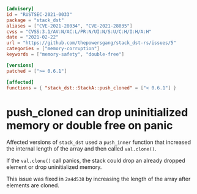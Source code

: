 ```toml
[advisory]
id = "RUSTSEC-2021-0033"
package = "stack_dst"
aliases = ["CVE-2021-28034", "CVE-2021-28035"]
cvss = "CVSS:3.1/AV:N/AC:L/PR:N/UI:N/S:U/C:H/I:H/A:H"
date = "2021-02-22"
url = "https://github.com/thepowersgang/stack_dst-rs/issues/5"
categories = ["memory-corruption"]
keywords = ["memory-safety", "double-free"]

[versions]
patched = [">= 0.6.1"]

[affected]
functions = { "stack_dst::StackA::push_cloned" = ["< 0.6.1"] }
```

# push_cloned can drop uninitialized memory or double free on panic

Affected versions of `stack_dst` used a `push_inner` function that increased
the internal length of the array and then called `val.clone()`.

If the `val.clone()` call panics, the stack could drop an already dropped
element or drop uninitialized memory.

This issue was fixed in `2a4d538` by increasing the length of the array after
elements are cloned.
